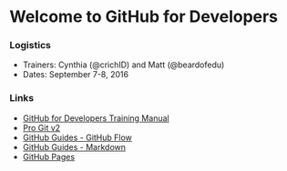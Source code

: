 # Welcome to GitHub for Developers

### Logistics

- Trainers: Cynthia (@crichID) and Matt (@beardofedu)
- Dates: September 7-8, 2016

### Links

- [GitHub for Developers Training Manual](github-for-developers-student-manual.pdf)
- [Pro Git v2](https://git-scm.com/book/en/v2)
- [GitHub Guides - GitHub Flow](https://guides.github.com/introduction/flow/)
- [GitHub Guides - Markdown](https://guides.github.com/features/mastering-markdown/)
- [GitHub Pages](https://pages.github.com)
